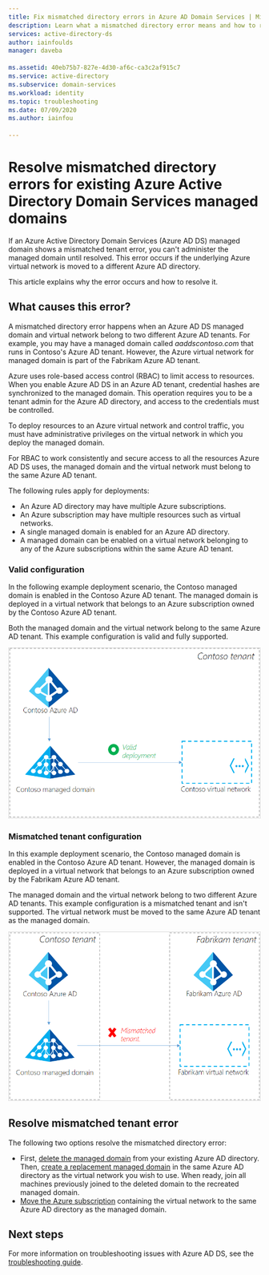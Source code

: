 ```yaml
---
title: Fix mismatched directory errors in Azure AD Domain Services | Microsoft Docs
description: Learn what a mismatched directory error means and how to resolve it in Azure AD Domain Services
services: active-directory-ds
author: iainfoulds
manager: daveba

ms.assetid: 40eb75b7-827e-4d30-af6c-ca3c2af915c7
ms.service: active-directory
ms.subservice: domain-services
ms.workload: identity
ms.topic: troubleshooting
ms.date: 07/09/2020
ms.author: iainfou

---
```

# Resolve mismatched directory errors for existing Azure Active Directory Domain Services managed domains

If an Azure Active Directory Domain Services (Azure AD DS) managed domain shows a mismatched tenant error, you can't administer the managed domain until resolved. This error occurs if the underlying Azure virtual network is moved to a different Azure AD directory.

This article explains why the error occurs and how to resolve it.

## What causes this error?

A mismatched directory error happens when an Azure AD DS managed domain and virtual network belong to two different Azure AD tenants. For example, you may have a managed domain called *aaddscontoso.com* that runs in Contoso's Azure AD tenant. However, the Azure virtual network for managed domain is part of the Fabrikam Azure AD tenant.

Azure uses role-based access control (RBAC) to limit access to resources. When you enable Azure AD DS in an Azure AD tenant, credential hashes are synchronized to the managed domain. This operation requires you to be a tenant admin for the Azure AD directory, and access to the credentials must be controlled.

To deploy resources to an Azure virtual network and control traffic, you must have administrative privileges on the virtual network in which you deploy the managed domain.

For RBAC to work consistently and secure access to all the resources Azure AD DS uses, the managed domain and the virtual network must belong to the same Azure AD tenant.

The following rules apply for deployments:

- An Azure AD directory may have multiple Azure subscriptions.
- An Azure subscription may have multiple resources such as virtual networks.
- A single managed domain is enabled for an Azure AD directory.
- A managed domain can be enabled on a virtual network belonging to any of the Azure subscriptions within the same Azure AD tenant.

### Valid configuration

In the following example deployment scenario, the Contoso managed domain is enabled in the Contoso Azure AD tenant. The managed domain is deployed in a virtual network that belongs to an Azure subscription owned by the Contoso Azure AD tenant.

Both the managed domain and the virtual network belong to the same Azure AD tenant. This example configuration is valid and fully supported.

![Valid Azure AD DS tenant configuration with the managed domain and virtual network part of the same Azure AD tenant](./media/getting-started/valid-tenant-config.png)

### Mismatched tenant configuration

In this example deployment scenario, the Contoso managed domain is enabled in the Contoso Azure AD tenant. However, the managed domain is deployed in a virtual network that belongs to an Azure subscription owned by the Fabrikam Azure AD tenant.

The managed domain and the virtual network belong to two different Azure AD tenants. This example configuration is a mismatched tenant and isn't supported. The virtual network must be moved to the same Azure AD tenant as the managed domain.

![Mismatched tenant configuration](./media/getting-started/mismatched-tenant-config.png)

## Resolve mismatched tenant error

The following two options resolve the mismatched directory error:

* First, [delete the managed domain](delete-aadds.md) from your existing Azure AD directory. Then, [create a replacement managed domain](tutorial-create-instance.md) in the same Azure AD directory as the virtual network you wish to use. When ready, join all machines previously joined to the deleted domain to the recreated managed domain.
* [Move the Azure subscription](../cost-management-billing/manage/billing-subscription-transfer.md) containing the virtual network to the same Azure AD directory as the managed domain.

## Next steps

For more information on troubleshooting issues with Azure AD DS, see the [troubleshooting guide](troubleshoot.md).
